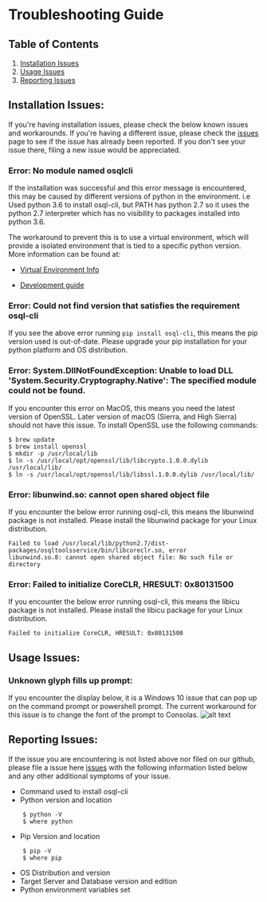 Troubleshooting Guide
========================================
## Table of Contents
1. [Installation Issues](#Installation_Issues)
2. [Usage Issues](#Usage_Issues)
3. [Reporting Issues](#Reporting_Issues)

## <a name="Installation_Issues"></a>Installation Issues:

If you're having installation issues, please check the below known issues and workarounds.  If you're having a different issue, please check the [issues](https://github.com/dbcli/osql-cli/issues) page to see if the issue has already been reported.  If you don't see your issue there, filing a new issue would be appreciated.

### Error: No module named osqlcli
If the installation was successful and this error message is encountered, this may be caused by different versions of python in the environment.
i.e Used python 3.6 to install osql-cli, but PATH has python 2.7 so it uses the python 2.7 interpreter which has no visibility to packages installed into python 3.6.

The workaround to prevent this is to use a virtual environment, which will provide a isolated environment that is tied to a specific python version.
More information can be found at:

- [Virtual Environment Info](virtual_environment_info.md)

- [Development guide](development_guide.md#Environment_Setup)

### Error: Could not find version that satisfies the requirement osql-cli
If you see the above error running `pip install osql-cli`, this means the pip version used is out-of-date.  Please upgrade your pip installation for your python platform and OS distribution. 

### Error: System.DllNotFoundException: Unable to load DLL 'System.Security.Cryptography.Native': The specified module could not be found.
If you encounter this error on MacOS, this means you need the latest version of OpenSSL. Later version of macOS (Sierra, and High Sierra) should not have this issue.  To install OpenSSL use the following commands:
```shell
$ brew update
$ brew install openssl
$ mkdir -p /usr/local/lib
$ ln -s /usr/local/opt/openssl/lib/libcrypto.1.0.0.dylib /usr/local/lib/
$ ln -s /usr/local/opt/openssl/lib/libssl.1.0.0.dylib /usr/local/lib/
```

### Error: libunwind.so: cannot open shared object file
If you encounter the below error running osql-cli, this means the libunwind package is not installed.  Please install the libunwind package for your Linux distribution.
```shell
Failed to load /usr/local/lib/python2.7/dist-packages/osqltoolsservice/bin/libcoreclr.so, error
libunwind.so.8: cannot open shared object file: No such file or directory
```

### Error: Failed to initialize CoreCLR, HRESULT: 0x80131500
If you encounter the below error running osql-cli, this means the libicu package is not installed.  Please install the libicu package for your Linux distribution.
```shell
Failed to initialize CoreCLR, HRESULT: 0x80131500
```

## <a name="Usage_Issues"></a>Usage Issues:

### Unknown glyph fills up prompt:
If you encounter the display below, it is a Windows 10 issue that can pop up on the command prompt or powershell prompt.
The current workaround for this issue is to change the font of the prompt to Consolas.
![alt text](https://github.com/dbcli/osql-cli/blob/master/screenshots/osql-cli-display-issue.png "osql-cli display issue")


## <a name="Reporting_Issues"></a>Reporting Issues:
If the issue you are encountering is not listed above nor filed on our github, please file a issue here [issues](#https://github.com/dbcli/osql-cli/issues) with the following information listed below and any other additional symptoms of your issue.

* Command used to install osql-cli
* Python version and location
```
    $ python -V 
    $ where python 
```
* Pip Version and location
```
    $ pip -V
    $ where pip
```
* OS Distribution and version
* Target Server and Database version and edition
* Python environment variables set
